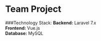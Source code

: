 # Team Project

###Technology Stack:
**Backend:** Laravel 7.x   
**Frontend:** Vue.js  
**Database:** MySQL
 